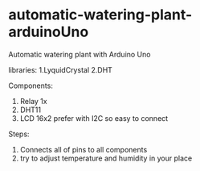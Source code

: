 # automatic-watering-plant-arduinoUno


 Automatic watering plant with Arduino Uno

libraries:
1.LyquidCrystal
2.DHT


Components:
1. Relay 1x
2. DHT11
3. LCD 16x2 prefer with I2C so easy to connect


Steps:
1. Connects all of pins to all components
2. try to adjust temperature and humidity in your place


